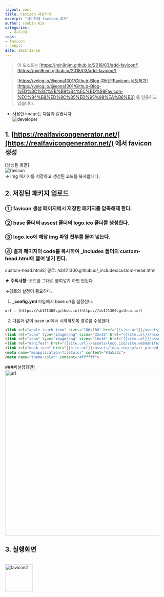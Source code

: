 ```yaml
---
layout: post
title: Favicon 세팅하기
excerpt: "사이트에 favicon 추가"
author: soobin Kim
categories:
  - 추가과제
tags:
- favicon
- Jekyll
date: 2021-12-16
---
```




> 이 포스트는 [https://min9nim.github.io/2018/03/add-favicon/](https://min9nim.github.io/2018/03/add-favicon/)
> 

> [https://velog.io/@eona1301/Github-Blog-파비콘Favicon-세팅하기](https://velog.io/@eona1301/Github-Blog-%ED%8C%8C%EB%B9%84%EC%BD%98Favicon-%EC%84%B8%ED%8C%85%ED%95%98%EA%B8%B0) 를 인용하고 있습니다.
> 

- 사용한 image는 다음과 같습니다.
<br>![developer](https://user-images.githubusercontent.com/96071948/146361868-c01639fa-b38a-4698-9fcd-c80317c05367.png)<br>
## 1. [https://realfavicongenerator.net/](https://realfavicongenerator.net/) 에서 favicon 생성

[생성된 화면]
<br>![favicon](https://user-images.githubusercontent.com/96071948/146361876-d1a606a2-dd1c-48dc-affa-77eab4b06269.png)<br>
→ img 패키지를 저장하고 생성된 코드를 복사합니다.

## 2. 저장된 패키지 업로드

### ① favicon 생성 페이지에서 저장한 패키지를 압축해제 한다.

### ② base 폴더의 assest 폴더의 logo.ico 폴더를 생성한다.

### ③ logo.ico에 해당 img 파일 전부를 붙여 넣는다.

### ④ 결과 페이지의 code를 복사하여 _includes 폴더의 custom-head.html에 붙여 넣기 한다.

custom-head.html의 경로: /sb121300.github.io/_includes/custom-head.html

**★ 주의사항:** 코드를 그대로 붙여넣기 하면 안된다.

→경로의 설정이 중요하다.

1) **_config.yml** 파일에서 base url을 설정한다.

```html
url : [https://sb121300.github.io](https://sb121300.github.io/)
```

2) 다음과 같이 base url에서 시작하도록 경로를 수정한다.

```html
<link rel="apple-touch-icon" sizes="180x180" href="{{site.url}}/assets/logo.ico/apple-touch-icon.png">
<link rel="icon" type="image/png" sizes="32x32" href="{{site.url}}/assets/logo.ico/favicon-32x32.png">
<link rel="icon" type="image/png" sizes="16x16" href="{{site.url}}/assets/logo.ico/favicon-16x16.png">
<link rel="manifest" href="{{site.url}}/assets/logo.ico/site.webmanifest">
<link rel="mask-icon" href="{{site.url}}/assets/logo.ico/safari-pinned-tab.svg" color="#5bbad5">
<meta name="msapplication-TileColor" content="#da532c">
<meta name="theme-color" content="#ffffff">
```
####[설정화면]
<br><img width="542" alt="url" src="https://user-images.githubusercontent.com/96071948/146362041-680ecea8-01d2-4ed9-8ebe-f2a97d592914.png"><br>
## 3. 실행화면
<br><img width="91" alt="favicon2" src="https://user-images.githubusercontent.com/96071948/146362047-a0f867d1-7eee-4076-b0e5-9b7e5a0867b7.png"><br>
